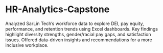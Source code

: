 # HR-Analytics-Capstone
Analyzed SarLin Tech’s workforce data to explore DEI, pay equity, performance, and retention trends using Excel dashboards. Key findings highlight diversity strengths, gender/racial pay gaps, and satisfaction issues. Offered data-driven insights and recommendations for a more inclusive workplace.

